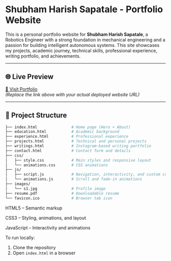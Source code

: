 # Shubham Harish Sapatale - Portfolio Website

This is a personal portfolio website for **Shubham Harish Sapatale**, a Robotics Engineer with a strong foundation in mechanical engineering and a passion for building intelligent autonomous systems. This site showcases my projects, academic journey, technical skills, professional experience, writing portfolio, and achievements.

---

## 🌐 Live Preview

[🔗 Visit Portfolio](https://yourdomain.com)  
_(Replace the link above with your actual deployed website URL)_

---

## 📁 Project Structure

```bash
├── index.html               # Home page (Hero + About)
├── education.html           # Academic background
├── experience.html          # Professional experience
├── projects.html            # Technical and personal projects
├── writings.html            # Instagram-based writing portfolio
├── contact.html             # Contact form and details
├── css/
│   ├── style.css            # Main styles and responsive layout
│   └── animations.css       # CSS animations
├── js/
│   ├── script.js            # Navigation, interactivity, and custom cursor
│   └── animations.js        # Scroll and fade-in animations
├── images/
│   └── s1.jpg               # Profile image
├── resume.pdf               # Downloadable resume
└── favicon.ico              # Browser tab icon
```

HTML5 – Semantic markup

CSS3 – Styling, animations, and layout

JavaScript – Interactivity and animations

To run locally:

1. Clone the repository
2. Open `index.html` in a browser
